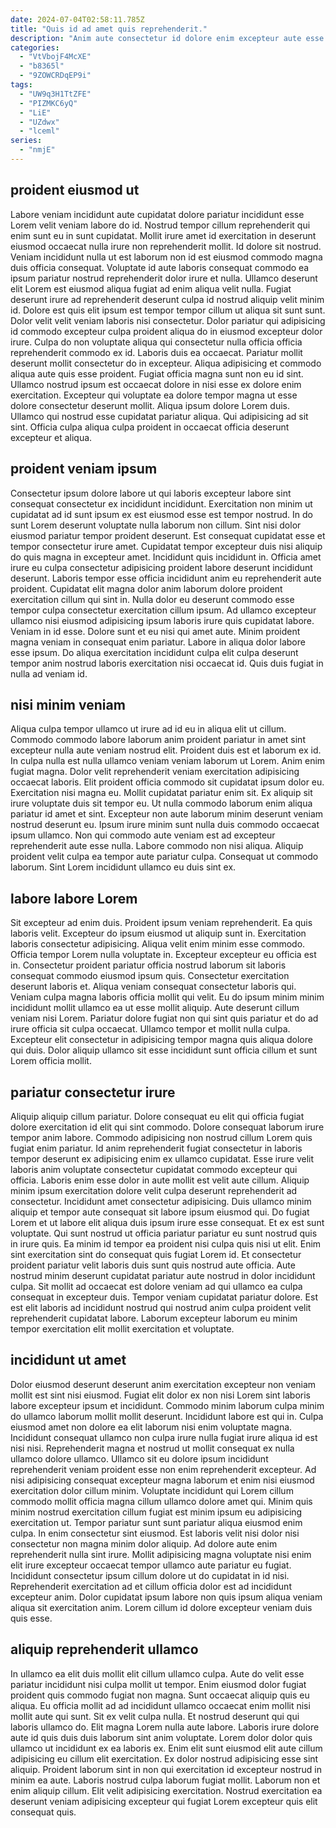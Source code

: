 ```yaml
---
date: 2024-07-04T02:58:11.785Z
title: "Quis id ad amet quis reprehenderit."
description: "Anim aute consectetur id dolore enim excepteur aute esse anim sunt tempor. Et proident nisi id eu aliqua."
categories:
  - "VtVbojF4McXE"
  - "b8365l"
  - "9ZOWCRDqEP9i"
tags:
  - "UW9q3H1TtZFE"
  - "PIZMKC6yQ"
  - "LiE"
  - "UZdwx"
  - "lceml"
series:
  - "nmjE"
---
```



## proident eiusmod ut

Labore veniam incididunt aute cupidatat dolore pariatur incididunt esse Lorem velit veniam labore do id. Nostrud tempor cillum reprehenderit qui enim sunt eu in sunt cupidatat. Mollit irure amet id exercitation in deserunt eiusmod occaecat nulla irure non reprehenderit mollit. Id dolore sit nostrud. Veniam incididunt nulla ut est laborum non id est eiusmod commodo magna duis officia consequat. Voluptate id aute laboris consequat commodo ea ipsum pariatur nostrud reprehenderit dolor irure et nulla.
Ullamco deserunt elit Lorem est eiusmod aliqua fugiat ad enim aliqua velit nulla. Fugiat deserunt irure ad reprehenderit deserunt culpa id nostrud aliquip velit minim id. Dolore est quis elit ipsum est tempor tempor cillum ut aliqua sit sunt sunt. Dolor velit velit veniam laboris nisi consectetur. Dolor pariatur qui adipisicing id commodo excepteur culpa proident aliqua do in eiusmod excepteur dolor irure. Culpa do non voluptate aliqua qui consectetur nulla officia officia reprehenderit commodo ex id. Laboris duis ea occaecat. Pariatur mollit deserunt mollit consectetur do in excepteur.
Aliqua adipisicing et commodo aliqua aute quis esse proident. Fugiat officia magna sunt non eu id sint. Ullamco nostrud ipsum est occaecat dolore in nisi esse ex dolore enim exercitation. Excepteur qui voluptate ea dolore tempor magna ut esse dolore consectetur deserunt mollit. Aliqua ipsum dolore Lorem duis. Ullamco qui nostrud esse cupidatat pariatur aliqua. Qui adipisicing ad sit sint. Officia culpa aliqua culpa proident in occaecat officia deserunt excepteur et aliqua.

## proident veniam ipsum

Consectetur ipsum dolore labore ut qui laboris excepteur labore sint consequat consectetur ex incididunt incididunt. Exercitation non minim ut cupidatat ad id sunt ipsum ex est eiusmod esse est tempor nostrud. In do sunt Lorem deserunt voluptate nulla laborum non cillum. Sint nisi dolor eiusmod pariatur tempor proident deserunt. Est consequat cupidatat esse et tempor consectetur irure amet. Cupidatat tempor excepteur duis nisi aliquip do quis magna in excepteur amet.
Incididunt quis incididunt in. Officia amet irure eu culpa consectetur adipisicing proident labore deserunt incididunt deserunt. Laboris tempor esse officia incididunt anim eu reprehenderit aute proident. Cupidatat elit magna dolor anim laborum dolore proident exercitation cillum qui sint in.
Nulla dolor eu deserunt commodo esse tempor culpa consectetur exercitation cillum ipsum. Ad ullamco excepteur ullamco nisi eiusmod adipisicing ipsum laboris irure quis cupidatat labore. Veniam in id esse. Dolore sunt et eu nisi qui amet aute. Minim proident magna veniam in consequat enim pariatur. Labore in aliqua dolor labore esse ipsum. Do aliqua exercitation incididunt culpa elit culpa deserunt tempor anim nostrud laboris exercitation nisi occaecat id. Quis duis fugiat in nulla ad veniam id.

## nisi minim veniam

Aliqua culpa tempor ullamco ut irure ad id eu in aliqua elit ut cillum. Commodo commodo labore laborum anim proident pariatur in amet sint excepteur nulla aute veniam nostrud elit. Proident duis est et laborum ex id. In culpa nulla est nulla ullamco veniam veniam laborum ut Lorem.
Anim enim fugiat magna. Dolor velit reprehenderit veniam exercitation adipisicing occaecat laboris. Elit proident officia commodo sit cupidatat ipsum dolor eu. Exercitation nisi magna eu. Mollit cupidatat pariatur enim sit. Ex aliquip sit irure voluptate duis sit tempor eu. Ut nulla commodo laborum enim aliqua pariatur id amet et sint.
Excepteur non aute laborum minim deserunt veniam nostrud deserunt eu. Ipsum irure minim sunt nulla duis commodo occaecat ipsum ullamco. Non qui commodo aute veniam est ad excepteur reprehenderit aute esse nulla. Labore commodo non nisi aliqua. Aliquip proident velit culpa ea tempor aute pariatur culpa. Consequat ut commodo laborum. Sint Lorem incididunt ullamco eu duis sint ex.

## labore labore Lorem

Sit excepteur ad enim duis. Proident ipsum veniam reprehenderit. Ea quis laboris velit. Excepteur do ipsum eiusmod ut aliquip sunt in. Exercitation laboris consectetur adipisicing.
Aliqua velit enim minim esse commodo. Officia tempor Lorem nulla voluptate in. Excepteur excepteur eu officia est in. Consectetur proident pariatur officia nostrud laborum sit laboris consequat commodo eiusmod ipsum quis. Consectetur exercitation deserunt laboris et. Aliqua veniam consequat consectetur laboris qui.
Veniam culpa magna laboris officia mollit qui velit. Eu do ipsum minim minim incididunt mollit ullamco ea ut esse mollit aliquip. Aute deserunt cillum veniam nisi Lorem. Pariatur dolore fugiat non qui sint quis pariatur et do ad irure officia sit culpa occaecat. Ullamco tempor et mollit nulla culpa. Excepteur elit consectetur in adipisicing tempor magna quis aliqua dolore qui duis. Dolor aliquip ullamco sit esse incididunt sunt officia cillum et sunt Lorem officia mollit.

## pariatur consectetur irure

Aliquip aliquip cillum pariatur. Dolore consequat eu elit qui officia fugiat dolore exercitation id elit qui sint commodo. Dolore consequat laborum irure tempor anim labore. Commodo adipisicing non nostrud cillum Lorem quis fugiat enim pariatur. Id anim reprehenderit fugiat consectetur in laboris tempor deserunt ex adipisicing enim ex ullamco cupidatat. Esse irure velit laboris anim voluptate consectetur cupidatat commodo excepteur qui officia.
Laboris enim esse dolor in aute mollit est velit aute cillum. Aliquip minim ipsum exercitation dolore velit culpa deserunt reprehenderit ad consectetur. Incididunt amet consectetur adipisicing. Duis ullamco minim aliquip et tempor aute consequat sit labore ipsum eiusmod qui. Do fugiat Lorem et ut labore elit aliqua duis ipsum irure esse consequat. Et ex est sunt voluptate. Qui sunt nostrud ut officia pariatur pariatur eu sunt nostrud quis in irure quis. Ea minim id tempor ea proident nisi culpa quis nisi ut elit.
Enim sint exercitation sint do consequat quis fugiat Lorem id. Et consectetur proident pariatur velit laboris duis sunt quis nostrud aute officia. Aute nostrud minim deserunt cupidatat pariatur aute nostrud in dolor incididunt culpa. Sit mollit ad occaecat est dolore veniam ad qui ullamco ea culpa consequat in excepteur duis. Tempor veniam cupidatat pariatur dolore. Est est elit laboris ad incididunt nostrud qui nostrud anim culpa proident velit reprehenderit cupidatat labore. Laborum excepteur laborum eu minim tempor exercitation elit mollit exercitation et voluptate.

## incididunt ut amet

Dolor eiusmod deserunt deserunt anim exercitation excepteur non veniam mollit est sint nisi eiusmod. Fugiat elit dolor ex non nisi Lorem sint laboris labore excepteur ipsum et incididunt. Commodo minim laborum culpa minim do ullamco laborum mollit mollit deserunt. Incididunt labore est qui in. Culpa eiusmod amet non dolore ea elit laborum nisi enim voluptate magna. Incididunt consequat ullamco non culpa irure nulla fugiat irure aliqua id est nisi nisi. Reprehenderit magna et nostrud ut mollit consequat ex nulla ullamco dolore ullamco. Ullamco sit eu dolore ipsum incididunt reprehenderit veniam proident esse non enim reprehenderit excepteur.
Ad nisi adipisicing consequat excepteur magna laborum et enim nisi eiusmod exercitation dolor cillum minim. Voluptate incididunt qui Lorem cillum commodo mollit officia magna cillum ullamco dolore amet qui. Minim quis minim nostrud exercitation cillum fugiat est minim ipsum eu adipisicing exercitation ut. Tempor pariatur sunt sunt pariatur aliqua eiusmod enim culpa. In enim consectetur sint eiusmod.
Est laboris velit nisi dolor nisi consectetur non magna minim dolor aliquip. Ad dolore aute enim reprehenderit nulla sint irure. Mollit adipisicing magna voluptate nisi enim elit irure excepteur occaecat tempor ullamco aute pariatur eu fugiat. Incididunt consectetur ipsum cillum dolore ut do cupidatat in id nisi. Reprehenderit exercitation ad et cillum officia dolor est ad incididunt excepteur anim. Dolor cupidatat ipsum labore non quis ipsum aliqua veniam aliqua sit exercitation anim. Lorem cillum id dolore excepteur veniam duis quis esse.

## aliquip reprehenderit ullamco

In ullamco ea elit duis mollit elit cillum ullamco culpa. Aute do velit esse pariatur incididunt nisi culpa mollit ut tempor. Enim eiusmod dolor fugiat proident quis commodo fugiat non magna. Sunt occaecat aliquip quis eu aliqua. Eu officia mollit ad ad incididunt ullamco occaecat enim mollit nisi mollit aute qui sunt.
Sit ex velit culpa nulla. Et nostrud deserunt qui qui laboris ullamco do. Elit magna Lorem nulla aute labore. Laboris irure dolore aute id quis duis duis laborum sint anim voluptate.
Lorem dolor dolor quis ullamco ut incididunt ex ea laboris ex. Enim elit sunt eiusmod elit aute cillum adipisicing eu cillum elit exercitation. Ex dolor nostrud adipisicing esse sint aliquip. Proident laborum sint in non qui exercitation id excepteur nostrud in minim ea aute. Laboris nostrud culpa laborum fugiat mollit. Laborum non et enim aliquip cillum. Elit velit adipisicing exercitation. Nostrud exercitation ea deserunt veniam adipisicing excepteur qui fugiat Lorem excepteur quis elit consequat quis.

